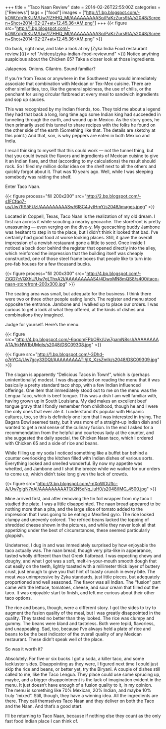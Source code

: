 +++
title = "Taco Naan Review"
date = 2014-02-26T22:55:00Z
categories = ["Reviews"]
tags = ["food"]
images = ["http://1.bp.blogspot.com/-kOWZdp1hKUM/Uw7fZHHQ_MI/AAAAAAAAASo/PaKzZurs9tA/s2048/Screen+Shot+2014-02-27+at+12.45.36+AM.png"]
+++
{{< figure src="http://1.bp.blogspot.com/-kOWZdp1hKUM/Uw7fZHHQ_MI/AAAAAAAAASo/PaKzZurs9tA/s2048/Screen+Shot+2014-02-27+at+12.45.36+AM.png" >}}

Go back, right now, and take a look at my [Zyka India Food restaurant review.]({{< ref "/videos/zyka-indian-food-review.md" >}}) Notice anything suspicious about the Chicken 65? Take a closer look at those ingredients.   

Jalapenos. Onions. Cilantro. Sound familiar?

<!--more-->

If you're from Texas or anywhere in the Southwest you would immediately associate that combination with Mexican or Tex-Mex cuisine. There are other similarities, too, like the general spiciness, the use of chilis, or the penchant for using circular flatbread at every meal to sandwich ingredients and sop up sauces.

This was recognized by my Indian friends, too. They told me about a legend they had that back a long, long time ago some Indian king had succeeded in tunneling through the earth, and wound up in Mexico. As the story goes, he then primarily used this tunnel to share recipes with the folks he found on the other side of the earth (Something like that. The details are sketchy at this point.) And that, son, is why peppers are eaten in both Mexico and India.

I recall thinking to myself that this could work — not the tunnel thing, but that you could tweak the flavors and ingredients of Mexican cuisine to give it an Indian flare, and that (according to my calculations) the result should rock. So I filed my million dollar idea on the shelf next to all the others and quickly forgot about it. That was 10 years ago. Well, while I was sleeping somebody was raiding the shelf.

Enter Taco Naan.  

{{< figure process="fill 200x200" src="http://2.bp.blogspot.com/-s1FCfqq7-us/Uw7ftS5FUzI/AAAAAAAAASw/6I8C4JytHmY/s2048/images.jpeg" >}}

Located in Coppell, Texas, Taco Naan is the realization of my old dream. I first ran across it while scouting a nearby geocache. The storefront is pretty unassuming — even verging on the dive-y. My geocaching buddy Jambone was hesitant to step in to the place, but I didn’t think it looked that bad. I’ve certainly had good food at worse looking places. Still, it gave the overall impression of a newish restaurant gone a little to seed. Once inside I noticed a back door behind the register that opened directly into the alley, which reinforced the impression that the building itself was cheaply constructed, one of those steel frame boxes that people like to turn into pre-fab houses for a few thousand bucks.

{{< figure process="fill 200x300" src="http://4.bp.blogspot.com/-ZiGD7cVQXhU/Uw7gLThxA2I/AAAAAAAAAS4/4DwoMN8mQS8/s400/taco-naan-storefront-200x300.jpg" >}}

The seating area was small, but adequate for the business. I think there were two or three other people eating lunch. The register and menu stood opposite the entrance. Jambone and I walked up to place our orders. I was curious to get a look at what they offered, at the kinds of dishes and combinations they imagined.

Judge for yourself. Here’s the menu.  

{{< figure src="http://4.bp.blogspot.com/-6oqomFPbORk/Uw7gamN8ssI/AAAAAAAAATA/hkNW1bUMqIs/s2048/DSC09308.jpg" >}}

{{< figure src="http://1.bp.blogspot.com/-3Dhd-o7nYC4/Uw7gcy33DQI/AAAAAAAAATI/jIX_XzsZmlk/s2048/DSC09309.jpg" >}}

The slogan is apparently “Delicious Tacos in Town!”, which is (perhaps unintentionally) modest. I was disappointed on reading the menu that it was basically a pretty standard taco shop, with a few Indian influenced offerings. One item that immediately stood out to me on the menu was the Lengua Taco, which is beef tongue. This was a dish I am well familiar with, having grown up in South Louisiana. My dad makes an excellent beef tongue gravy that I fondly remember from childhood, though he and I were the only ones that ever ate it. I understand it’s popular with Hispanic cultures, too, so this is definitely one item that I was interested in trying. The Bagara Bowl seemed tasty, but it was more of a straight-up Indian dish and I wanted to get a real sense of the culinary fusion. In the end I asked for a recommendation from the helpful and courteous lady at the counter, and she suggested the daily special, the Chicken Naan taco, which I ordered with Chicken 65 and a side of rice and beans.  

While filling up my soda I noticed something like a buffet bar behind a counter overlooking the kitchen filled with Indian dishes of various sorts. Everything looked and smelled wonderful. By now my appetite was whetted, and Jambone and I shot the breeze while we waited for our orders to come up, which didn’t take long given the lack of crowds.   

{{< figure src="http://3.bp.blogspot.com/-nXqWDUftc-A/Uw7glgN7nAI/AAAAAAAAATQ/2N5eNq_iuH0/s2048/IMG_4500.jpg" >}}

Mine arrived first, and after removing the tin foil wrapper from my taco I studied the plate. I was a little disappointed. The naan bread appeared to be nothing more than a pita, and the large slice of tomato added to the impression that I was going to be eating a Mexified gyro. The rice looked clumpy and unevenly colored. The refried beans lacked the topping of shredded cheese shown in the pictures, and while they never look all that appetizing under the best of circumstances, these seemed particularly gloppish.   

Undeterred, I dug in and was immediately surprised by how enjoyable the taco actually was. The naan bread, though very pita-like in appearance, tasted wholly different than that Greek flatbread. I was expecting chewy and doughy, and what I got was a soft, melt-in-your-mouth smooth dough that cut easily on the teeth, lightly toasted with a millimeter thick layer of buttery crust, just enough to give you that hint of toasty crunch in every bite. The meat was unimpressive by Zyka standards, just little pieces, but adequately proportioned and well seasoned. The flavor was all Indian. The “fusion” part came with the lettuce, tomatoes, cheese, and sour cream that filled out the taco. It was enjoyable start to finish, and left me curious about their other taco options.

The rice and beans, though, were a different story. I got the sides to try to augment the fusion quality of the meal, but I was greatly disappointed in the quality. They tasted no better than they looked. The rice was clumpy and gummy. The beans were bland and tasteless. Both were tepid, flavorless, and unappealing. Sad, too, because I’ve always held a plate of rice and beans to be the best indicator of the overall quality of any Mexican restaurant. These didn’t speak well of the place.  

So was it worth it?

Absolutely. For five or six bucks I got a soda, a killer taco, and some lackluster sides. Disappointing as they were, I figured next time I could just skip the rice and beans, or better yet, try the Biryani. A couple of dishes still called to me, like the Taco Lengua. They place could use some sprucing up, maybe, and a bigger disappointment is the lack of imagination evident in the menu. It just doesn’t have enough of a fusion quality to it, in my opinion. The menu is something like 70% Mexican, 20% Indian, and maybe 10% truly “mixed”. Still, though, they have a winning idea. All the ingredients are there. They call themselves Taco Naan and they deliver on both the Taco and the Naan. And that’s a good start.

I’ll be returning to Taco Naan, because if nothing else they count as the only fast food Indian place I can think of.
